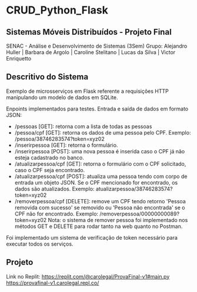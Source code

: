 # CRUD_Python_Flask
## Sistemas Móveis Distribuídos - Projeto Final

SENAC - Análise e Desenvolvimento de Sistemas (3Sem)
Grupo: Alejandro Huller | Barbara de Argolo | Caroline Stelitano | Lucas da Silva | Victor Enriquetto


## Descritivo do Sistema
Exemplo de microsserviços em Flask referente a requisições HTTP manipulando um modelo de dados em SQLite.

Enpoints implementados para testes. Entrada e saída de dados em formato JSON:

-  /pessoas [GET]: retorna com a lista de todas as pessoas
-  /pessoa/cpf [GET]: retorna os dados de uma pessoa pelo CPF. Exemplo: /pessoa/38746283574?token=xyz02
-  /inserirpessoa [GET]: retorna o formulário. 
-  /inserirpessoa [POST]: uma nova pessoa é inserida caso o CPF já não esteja cadastrado no banco. 
- /atualizarpessoa/cpf [GET]:  retorna o formulário com o CPF solicitado, caso o CPF seja encontrado. 
- /atualizarpessoa/cpf [POST]:  atualiza uma pessoa tendo com corpo de entrada um objeto JSON. Se o CPF mencionado for encontrado, os dados são atualizados. Exemplo: atualizarpessoa/38746283574?token=xyz02
-  /removerpessoa/cpf  [DELETE]: remove um CPF tendo retorno 'Pessoa removida com sucesso' se removido ou 'Pessoa não encontrada' se o CPF não for encontrado. Exemplo: /removerpessoa/00000000089?token=xyz02
Nota: o sistema de remover pessoa foi implementado nos métodos GET e DELETE para rodar tanto na web quanto no Postman.

Foi implementado um sistema de verificação de token necessário para executar todos os serviços.

## Projeto

Link no Replit: https://replit.com/@carolegal/ProvaFinal-v1#main.py  
https://provafinal-v1.carolegal.repl.co/
